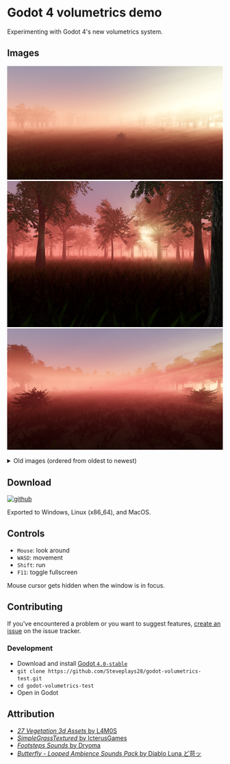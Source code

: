 # Godot 4 volumetrics demo

Experimenting with Godot 4's new volumetrics system.

## Images

![Open field with the forest surrounding it](docs/banners/banner_1.png)
![Forest](docs/banners/banner_2.png)
![Another open field with the forest surrounding it](docs/banners/banner_3.png)

<details>
<summary>Old images (ordered from oldest to newest)</summary>
<br>

![Light rays](docs/banners/legacy/legacy_banner_1.png)

![Forest (no grass)](docs/banners/legacy/legacy_banner_2.png)
</details>

## Download

[![github](https://cdn.jsdelivr.net/npm/@intergrav/devins-badges@3/assets/cozy/available/github_vector.svg)](https://github.com/Steveplays28/godot-volumetrics-test/releases/latest)

Exported to Windows, Linux (x86_64), and MacOS.

## Controls

- `Mouse`: look around
- `WASD`: movement
- `Shift`: run
- `F11`: toggle fullscreen

Mouse cursor gets hidden when the window is in focus.

## Contributing

If you've encountered a problem or you want to suggest
features, [create an issue](https://github.com/Steveplays28/godot-volumetrics-test/issues/new) on the issue tracker.

### Development

- Download and install [Godot `4.0-stable`](https://godotengine.org/download/archive/4.0-stable/)
- `git clone https://github.com/Steveplays28/godot-volumetrics-test.git`
- `cd godot-volumetrics-test`
- Open in Godot

## Attribution

- [*27 Vegetation 3d Assets* by L4M0S](https://l4m0s.itch.io/27-vegetation-3d-assets)
- [*SimpleGrassTextured* by IcterusGames](https://github.com/IcterusGames/SimpleGrassTextured)
- [*Footsteps Sounds* by Dryoma](https://dryoma.itch.io/footsteps-sounds)
- [*Butterfly - Looped Ambience Sounds Pack* by Diablo Luna ど苛ッ](https://pudretediablo.itch.io/butterfly)
